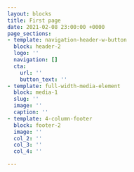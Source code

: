```yaml
---
layout: blocks
title: First page
date: 2021-02-08 23:00:00 +0000
page_sections:
- template: navigation-header-w-button
  block: header-2
  logo: ''
  navigation: []
  cta:
    url: ''
    button_text: ''
- template: full-width-media-element
  block: media-1
  slug: ''
  image: ''
  caption: ''
- template: 4-column-footer
  block: footer-2
  image: ''
  col_2: ''
  col_3: ''
  col_4: ''

---
```

